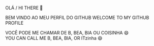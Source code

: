 OLÁ / HI THERE 👋

BEM VINDO AO MEU PERFIL DO GITHUB
WELCOME TO MY GITHUB PROFILE

VOCÊ PODE ME CHAMAR DE B, BEA, BIA OU COISINHA 😄 <br>
YOU CAN CALL ME B, BEA, BIA, OR ITzinha 😄



























<!--
**BeaCavalheiro/BeaCavalheiro** is a ✨ _special_ ✨ repository because its `README.md` (this file) appears on your GitHub profile.

Here are some ideas to get you started:

- 🔭 I’m currently working on ...
- 🌱 I’m currently learning ...
- 👯 I’m looking to collaborate on ...
- 🤔 I’m looking for help with ...
- 💬 Ask me about ...
- 📫 How to reach me: ...
- 😄 Pronouns: ...
- ⚡ Fun fact: ...
-->
